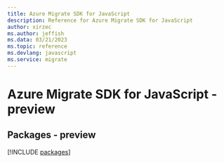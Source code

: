 ```yaml
---
title: Azure Migrate SDK for JavaScript
description: Reference for Azure Migrate SDK for JavaScript
author: xirzec
ms.author: jeffish
ms.data: 03/21/2023
ms.topic: reference
ms.devlang: javascript
ms.service: migrate
---
```

# Azure Migrate SDK for JavaScript - preview
## Packages - preview
[!INCLUDE [packages](migrate-index.md)]